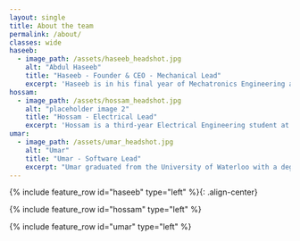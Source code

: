 ```yaml
---
layout: single
title: About the team
permalink: /about/
classes: wide
haseeb:
  - image_path: /assets/haseeb_headshot.jpg
    alt: "Abdul Haseeb"
    title: "Haseeb - Founder & CEO - Mechanical Lead"
    excerpt: 'Haseeb is in his final year of Mechatronics Engineering at the University of Waterloo and the visionary founder behind Zenith. After experiencing firsthand how the wake-up process can be the worst part of the day for many people, he resolved to develop the world’s most advanced alarm clock to finally fix that problem once and for all. Haseeb has honed his mechanical engineering expertise at organizations like Teledyne FLIR, where he worked on drones, and Dana, where he developed highly efficient electric valves with potential patents pending. Beyond driving Zenith’s mission, Haseeb stays active by playing soccer and working out, maintaining the energy and focus needed to revolutionize the way people start their day.'
hossam:
  - image_path: /assets/hossam_headshot.jpg
    alt: "placeholder image 2"
    title: "Hossam - Electrical Lead"
    excerpt: 'Hossam is a third-year Electrical Engineering student at the University of Waterloo, specializing in electrical design and testing. Having completed co-ops with companies like Nokia and Tesla, he’s passionate about creating solutions to everyday challenges. Waking up early for 8:30 classes and labs is a struggle he knows all too well, which is where Zenith comes in, an advanced alarm clock designed to make mornings easier. Outside of academics, Hossam is an avid reader and soccer player, and he believes starting the day feeling energized is key to maintaining productivity and enjoying his hobbies.'
umar:
  - image_path: /assets/umar_headshot.jpg
    alt: "Umar"
    title: "Umar - Software Lead"
    excerpt: "Umar graduated from the University of Waterloo with a degree in Computer Engineering in 2024. Despite working full time as a full stack engineer, waking up in the morning is still the hardest part of his day. Checking slack isn't as dreadful as getting out of bed. No one wants to be face dread first thing in the morning, so that's where Zenith Alarm comes in. Umar has technical background across software, including embedded, android applications, React web applications and FastAPI backend systems. Umar also likes playing tennis, staying active, travelling, and occasionally making YouTube videos ... but before he can do the things he loves, he has to get out of his bed and start his day with energy."
---
```




{% include feature_row id="haseeb" type="left" %}{: .align-center}

{% include feature_row id="hossam" type="left" %}

{% include feature_row id="umar" type="left" %}

